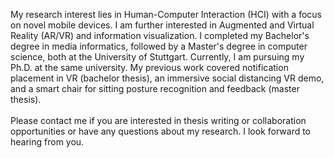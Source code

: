 My research interest lies in Human-Computer Interaction (HCI) with a focus on novel mobile devices. I am further interested in Augmented and Virtual Reality (AR/VR) and information visualization. I completed my Bachelor's degree in media informatics, followed by a Master's degree in computer science, both at the University of Stuttgart. Currently, I am pursuing my Ph.D. at the same university. My previous work covered notification placement in VR (bachelor thesis), an immersive social distancing VR demo, and a smart chair for sitting posture recognition and feedback (master thesis).
<br><br>
Please contact me if you are interested in thesis writing or collaboration opportunities or have any questions about my research.
I look forward to hearing from you.
